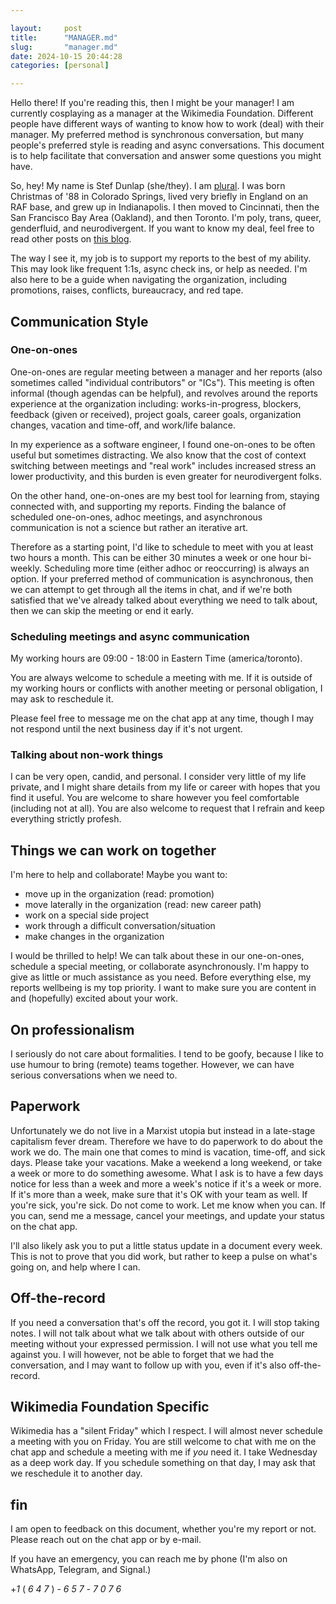 ```yaml
---

layout:     post 
title:      "MANAGER.md"
slug:       "manager.md"
date: 2024-10-15 20:44:28 
categories: [personal]

---
```


Hello there! If you're reading this, then I might be your manager! I am
currently cosplaying as a manager at the Wikimedia Foundation. Different people
have different ways of wanting to know how to work (deal) with their manager. My
preferred method is synchronous conversation, but many people's preferred style
is reading and async conversations. This document is to help facilitate that
conversation and answer some questions you might have.

So, hey! My name is Stef Dunlap (she/they). I am [plural](system.md). I was born
Christmas of '88 in Colorado Springs, lived very briefly in England on an RAF
base, and grew up in Indianapolis. I then moved to Cincinnati, then the San
Francisco Bay Area (Oakland), and then Toronto. I'm poly, trans, queer,
genderfluid, and neurodivergent. If you want to know my deal, feel free to read
other posts on [this blog](https://kindrobot.ca).

The way I see it, my job is to support my reports to the best of my ability.
This may look like frequent  1:1s, async check ins, or help as needed. I'm also
here to be a guide when navigating the organization, including promotions,
raises, conflicts, bureaucracy, and red tape.

## Communication Style

### One-on-ones

One-on-ones are regular meeting between a manager and her reports (also
sometimes called "individual contributors" or "ICs"). This meeting is often
informal (though agendas can be helpful), and revolves around the reports
experience at the organization including: works-in-progress, blockers, feedback
(given or received), project goals, career goals, organization changes, vacation
and time-off, and work/life balance.

In my experience as a software engineer, I found one-on-ones to be often useful
but sometimes distracting. We also know that the cost of context switching
between meetings and "real work" includes increased stress an lower
productivity, and this burden is even greater for neurodivergent folks.

On the other hand, one-on-ones are my best tool for learning from, staying
connected with, and supporting my reports. Finding the balance of scheduled
one-on-ones, adhoc meetings, and asynchronous communication is not a science but
rather an iterative art.

Therefore as a starting point, I'd like to schedule to meet with you at least
two hours a month. This can be either 30 minutes a week or one hour bi-weekly.
Scheduling more time (either adhoc or reoccurring) is always an option. If your
preferred method of communication is asynchronous, then we can attempt to get
through all the items in chat, and if we're both satisfied that we've already
talked about everything we need to talk about, then we can skip the meeting or
end it early.

### Scheduling meetings and async communication

My working hours are 09:00 - 18:00 in Eastern Time (america/toronto).

You are always welcome to schedule a meeting with me. If it is outside of my
working hours or conflicts with another meeting or personal obligation, I may
ask to reschedule it.

Please feel free to message me on the chat app at any time, though I may not
respond until the next business day if it's not urgent.

### Talking about non-work things

I can be very open, candid, and personal. I consider very little of my life
private, and I might share details from my life or career with hopes that you
find it useful. You are welcome to share however you feel comfortable (including
not at all). You are also welcome to request that I refrain and keep everything
strictly profesh.

## Things we can work on together

I'm here to help and collaborate! Maybe you want to:

- move up in the organization (read: promotion)
- move laterally in the organization (read: new career path)
- work on a special side project
- work through a difficult conversation/situation
- make changes in the organization

I would be thrilled to help! We can talk about these in our one-on-ones,
schedule a special meeting, or collaborate asynchronously. I'm happy to give as
little or much assistance as you need. Before everything else, my reports
wellbeing is my top priority. I want to make sure you are content in and
(hopefully) excited about your work.

## On professionalism

I seriously do not care about formalities. I tend to be goofy, because I like to
use humour to bring (remote) teams together. However, we can have serious
conversations when we need to. 

## Paperwork

Unfortunately we do not live in a Marxist utopia but instead in a late-stage
capitalism fever dream. Therefore we have to do paperwork to do about the work
we do. The main one that comes to mind is vacation, time-off, and sick days.
Please take your vacations. Make a weekend a long weekend, or take a week or
more to do something awesome. What I ask is to have a few days notice for less
than a week and more a week's notice if it's a week or more. If it's more than a
week, make sure that it's OK with your team as well. If you're sick, you're
sick. Do not come to work. Let me know when you can. If you can, send me a
message, cancel your meetings, and update your status on the chat app.

I'll also likely ask you to put a little status update in a document every week.
This is not to prove that you did work, but rather to keep a pulse on what's
going on, and help where I can.

## Off-the-record

If you need a conversation that's off the record, you got it. I will stop taking
notes. I will not talk about what we talk about with others outside of our
meeting without your expressed permission. I will not use what you tell me
against you. I will however, not be able to forget that we had the conversation,
and I may want to follow up with you, even if it's also off-the-record.

## Wikimedia Foundation Specific

Wikimedia has a "silent Friday" which I respect. I will almost never schedule a
meeting with you on Friday. You are still welcome to chat with me on the chat
app and schedule a meeting with me if *you* need it. I take Wednesday as a deep
work day. If you schedule something on that day, I may ask that we reschedule it
to another day.

## fin

I am open to feedback on this document, whether you're my report or not. Please
reach out on the chat app or by e-mail.

If you have an emergency, you can reach me by phone (I'm also on WhatsApp,
Telegram, and Signal.)

+*1* ( *6* *4* *7* ) - *6* *5* *7* - *7* *0* *7* *6*